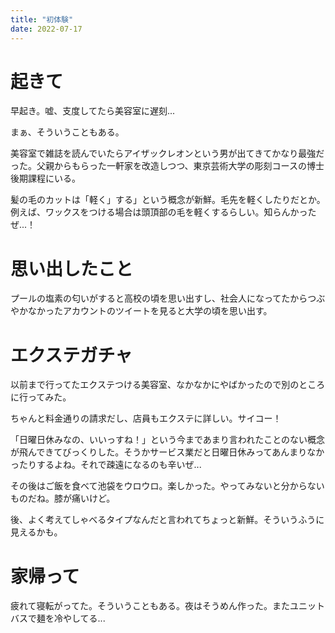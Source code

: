 ```yaml
---
title: "初体験"
date: 2022-07-17
---
```


# 起きて
早起き。嘘、支度してたら美容室に遅刻...

まぁ、そういうこともある。

美容室で雑誌を読んでいたらアイザックレオンという男が出てきてかなり最強だった。父親からもらった一軒家を改造しつつ、東京芸術大学の彫刻コースの博士後期課程にいる。

髪の毛のカットは「軽く」する」という概念が新鮮。毛先を軽くしたりだとか。
例えば、ワックスをつける場合は頭頂部の毛を軽くするらしい。知らんかったぜ...！

# 思い出したこと
プールの塩素の匂いがすると高校の頃を思い出すし、社会人になってたからつぶやかなかったアカウントのツイートを見ると大学の頃を思い出す。

# エクステガチャ
以前まで行ってたエクステつける美容室、なかなかにやばかったので別のところに行ってみた。

ちゃんと料金通りの請求だし、店員もエクステに詳しい。サイコー！

「日曜日休みなの、いいっすね！」という今まであまり言われたことのない概念が飛んできてびっくりした。そうかサービス業だと日曜日休みってあんまりなかったりするよね。それで疎遠になるのも辛いぜ...

その後はご飯を食べて池袋をウロウロ。楽しかった。やってみないと分からないものだね。膝が痛いけど。

後、よく考えてしゃべるタイプなんだと言われてちょっと新鮮。そういうふうに見えるかも。
# 家帰って
疲れて寝転がってた。そういうこともある。夜はそうめん作った。またユニットバスで麺を冷やしてる...